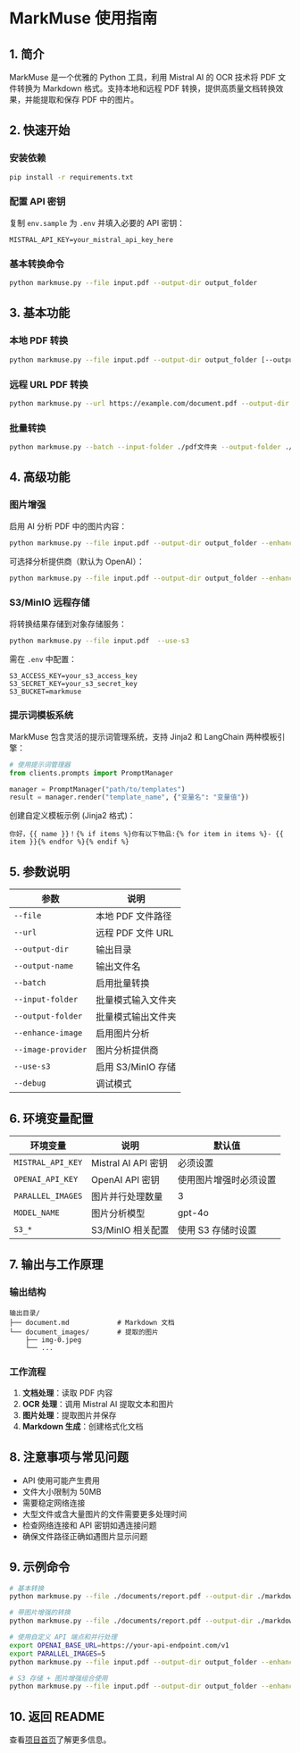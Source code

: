# MarkMuse 使用指南

## 1. 简介

MarkMuse 是一个优雅的 Python 工具，利用 Mistral AI 的 OCR 技术将 PDF 文件转换为 Markdown 格式。支持本地和远程 PDF 转换，提供高质量文档转换效果，并能提取和保存 PDF 中的图片。

## 2. 快速开始

### 安装依赖

```bash
pip install -r requirements.txt
```

### 配置 API 密钥

复制 `env.sample` 为 `.env` 并填入必要的 API 密钥：

```
MISTRAL_API_KEY=your_mistral_api_key_here
```

### 基本转换命令

```bash
python markmuse.py --file input.pdf --output-dir output_folder
```

## 3. 基本功能

### 本地 PDF 转换

```bash
python markmuse.py --file input.pdf --output-dir output_folder [--output-name custom_name]
```

### 远程 URL PDF 转换

```bash
python markmuse.py --url https://example.com/document.pdf --output-dir output_folder
```

### 批量转换

```bash
python markmuse.py --batch --input-folder ./pdf文件夹 --output-folder ./md文件夹
```

## 4. 高级功能

### 图片增强

启用 AI 分析 PDF 中的图片内容：

```bash
python markmuse.py --file input.pdf --output-dir output_folder --enhance-image
```

可选择分析提供商（默认为 OpenAI）：
```bash
python markmuse.py --file input.pdf --output-dir output_folder --enhance-image --image-provider qianfan
```

### S3/MinIO 远程存储

将转换结果存储到对象存储服务：

```bash
python markmuse.py --file input.pdf  --use-s3
```

需在 `.env` 中配置：

```
S3_ACCESS_KEY=your_s3_access_key
S3_SECRET_KEY=your_s3_secret_key
S3_BUCKET=markmuse
```

### 提示词模板系统

MarkMuse 包含灵活的提示词管理系统，支持 Jinja2 和 LangChain 两种模板引擎：

```python
# 使用提示词管理器
from clients.prompts import PromptManager

manager = PromptManager("path/to/templates")
result = manager.render("template_name", {"变量名": "变量值"})
```

创建自定义模板示例 (Jinja2 格式)：
```
你好，{{ name }}！{% if items %}你有以下物品:{% for item in items %}- {{ item }}{% endfor %}{% endif %}
```

## 5. 参数说明

| 参数 | 说明 |
|------|------|
| `--file` | 本地 PDF 文件路径 |
| `--url` | 远程 PDF 文件 URL |
| `--output-dir` | 输出目录 |
| `--output-name` | 输出文件名 |
| `--batch` | 启用批量转换 |
| `--input-folder` | 批量模式输入文件夹 |
| `--output-folder` | 批量模式输出文件夹 |
| `--enhance-image` | 启用图片分析 |
| `--image-provider` | 图片分析提供商 |
| `--use-s3` | 启用 S3/MinIO 存储 |
| `--debug` | 调试模式 |

## 6. 环境变量配置

| 环境变量 | 说明 | 默认值 |
|---------|------|-------|
| `MISTRAL_API_KEY` | Mistral AI API 密钥 | 必须设置 |
| `OPENAI_API_KEY` | OpenAI API 密钥 | 使用图片增强时必须设置 |
| `PARALLEL_IMAGES` | 图片并行处理数量 | 3 |
| `MODEL_NAME` | 图片分析模型 | gpt-4o |
| `S3_*` | S3/MinIO 相关配置 | 使用 S3 存储时设置 |

## 7. 输出与工作原理

### 输出结构

```
输出目录/
├── document.md            # Markdown 文档
└── document_images/       # 提取的图片
    ├── img-0.jpeg
    └── ...
```

### 工作流程

1. **文档处理**：读取 PDF 内容
2. **OCR 处理**：调用 Mistral AI 提取文本和图片
3. **图片处理**：提取图片并保存
4. **Markdown 生成**：创建格式化文档

## 8. 注意事项与常见问题

- API 使用可能产生费用
- 文件大小限制为 50MB
- 需要稳定网络连接
- 大型文件或含大量图片的文件需要更多处理时间
- 检查网络连接和 API 密钥如遇连接问题
- 确保文件路径正确如遇图片显示问题

## 9. 示例命令

```bash
# 基本转换
python markmuse.py --file ./documents/report.pdf --output-dir ./markdown_output

# 带图片增强的转换
python markmuse.py --file ./documents/report.pdf --output-dir ./markdown_output --enhance-image

# 使用自定义 API 端点和并行处理
export OPENAI_BASE_URL=https://your-api-endpoint.com/v1
export PARALLEL_IMAGES=5
python markmuse.py --file input.pdf --output-dir output_folder --enhance-image

# S3 存储 + 图片增强组合使用
python markmuse.py --file input.pdf --output-dir output_folder --enhance-image --use-s3
```

## 10. 返回 README

查看[项目首页](../README.md)了解更多信息。 